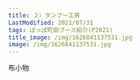 ```yaml
---
title: ２）タンプー工房
LastModified: 2021/07/31
tags: ぽっぽ町田ブース紹介(P2021)
title_image: /img/1626841137531.jpg
image: /img/1626841137531.jpg
---
```

布小物